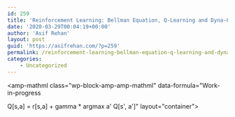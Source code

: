 ```yaml
---
id: 259
title: 'Reinforcement Learning: Bellman Equation, Q-Learning and Dyna-Q'
date: '2020-03-29T00:04:19+00:00'
author: 'Asif Rehan'
layout: post
guid: 'https://asifrehan.com/?p=259'
permalink: /reinforcement-learning-bellman-equation-q-learning-and-dyna-q/
categories:
    - Uncategorized
---
```


<amp-mathml class="wp-block-amp-amp-mathml" data-formula="Work-in-progress

Q[s,a] = r[s,a] + gamma * argmax a' Q[s', a']" layout="container"></amp-mathml>